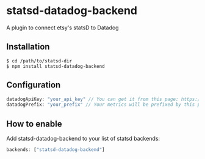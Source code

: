 # statsd-datadog-backend

A plugin to connect etsy's statsD to Datadog

## Installation

    $ cd /path/to/statsd-dir
    $ npm install statsd-datadog-backend
    
## Configuration

```js
datadogApiKey: "your_api_key" // You can get it from this page: https://app.datadoghq.com/account/settings#api
datadogPrefix: "your_prefix" // Your metrics will be prefixed by this prefix
```

## How to enable
Add statsd-datadog-backend to your list of statsd backends:

```js
backends: ["statsd-datadog-backend"]
```

